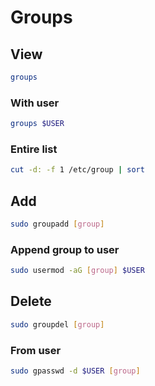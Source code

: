 # Groups

## View

```sh
groups
```

### With user

```sh
groups $USER
```

### Entire list

```sh
cut -d: -f 1 /etc/group | sort
```

## Add

```sh
sudo groupadd [group]
```

### Append group to user

```sh
sudo usermod -aG [group] $USER
```

## Delete

```sh
sudo groupdel [group]
```

### From user

```sh
sudo gpasswd -d $USER [group]
```
